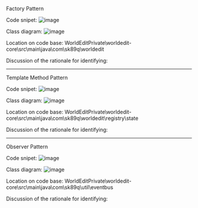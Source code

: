 Factory Pattern

Code snipet: ![image](https://github.com/user-attachments/assets/d2bf6cdf-2ef1-4a03-ba78-db4e35c0baa5)

Class diagram: ![image](https://github.com/user-attachments/assets/7869ac8f-147f-4e9b-a805-f3dfc9832f97)

Location on code base: WorldEditPrivate\worldedit-core\src\main\java\com\sk89q\worldedit

Discussion of the rationale for identifying:

----------------------------------------------------------------------------------------------------------

Template Method Pattern

Code snipet: ![image](https://github.com/user-attachments/assets/16df7857-7bf8-457d-9dd1-6ab170db7af9)

Class diagram: ![image](https://github.com/user-attachments/assets/6dbab472-6290-456d-95d7-6dcb665df522)

Location on code base: WorldEditPrivate\worldedit-core\src\main\java\com\sk89q\worldedit\registry\state

Discussion of the rationale for identifying: 

-----------------------------------------------------------------------------------------------------------

Observer Pattern

Code snipet: ![image](https://github.com/user-attachments/assets/7c37ec0c-c10d-4af8-a1f0-97163db4344b)

Class diagram: ![image](https://github.com/user-attachments/assets/3db08467-9f5d-48c0-bbb5-5ea98c7d0280)

Location on code base: WorldEditPrivate\worldedit-core\src\main\java\com\sk89q\util\eventbus

Discussion of the rationale for identifying: 
